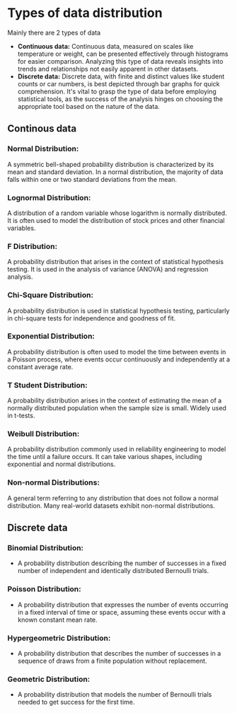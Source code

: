 # Types of data distribution
Mainly there are 2 types of data

- **Continuous data:** Continuous data, measured on scales like temperature or weight, can be presented effectively through histograms for easier comparison. Analyzing this type of data reveals insights into trends and relationships not easily apparent in other datasets.
- **Discrete data:** Discrete data, with finite and distinct values like student counts or car numbers, is best depicted through bar graphs for quick comprehension.
It's vital to grasp the type of data before employing statistical tools, as the success of the analysis hinges on choosing the appropriate tool based on the nature of the data.

## Continous data
### Normal Distribution:
A symmetric bell-shaped probability distribution is characterized by its mean and standard deviation. In a normal distribution, the majority of data falls within one or two standard deviations from the mean.

### Lognormal Distribution:
A distribution of a random variable whose logarithm is normally distributed. It is often used to model the distribution of stock prices and other financial variables.

### F Distribution:
A probability distribution that arises in the context of statistical hypothesis testing. It is used in the analysis of variance (ANOVA) and regression analysis.

### Chi-Square Distribution:
A probability distribution is used in statistical hypothesis testing, particularly in chi-square tests for independence and goodness of fit.

### Exponential Distribution:
A probability distribution is often used to model the time between events in a Poisson process, where events occur continuously and independently at a constant average rate.

### T Student Distribution:
A probability distribution arises in the context of estimating the mean of a normally distributed population when the sample size is small. Widely used in t-tests.

### Weibull Distribution:
A probability distribution commonly used in reliability engineering to model the time until a failure occurs. It can take various shapes, including exponential and normal distributions.

### Non-normal Distributions:
A general term referring to any distribution that does not follow a normal distribution. Many real-world datasets exhibit non-normal distributions.

## Discrete data
### Binomial Distribution:
- A probability distribution describing the number of successes in a fixed number of independent and identically distributed Bernoulli trials.

### Poisson Distribution:
- A probability distribution that expresses the number of events occurring in a fixed interval of time or space, assuming these events occur with a known constant mean rate.

### Hypergeometric Distribution:
- A probability distribution that describes the number of successes in a sequence of draws from a finite population without replacement.

### Geometric Distribution:
- A probability distribution that models the number of Bernoulli trials needed to get success for the first time.


